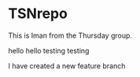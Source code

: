 # TSNrepo
This is Iman from the Thursday group.

hello hello testing testing

I have created a new feature branch

